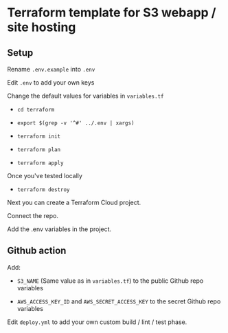 # Terraform template for S3 webapp / site hosting
## Setup
Rename `.env.example` into `.env`

Edit `.env` to add your own keys

Change the default values for variables in `variables.tf`

- `cd terraform`

- `export $(grep -v '^#' ../.env | xargs)`

- `terraform init`

- `terraform plan`

- `terraform apply`

Once you've tested locally

- `terraform destroy`

Next you can create a Terraform Cloud project.

Connect the repo.

Add the .env variables in the project.

## Github action

Add: 
- `S3_NAME` (Same value as in `variables.tf`) to the public Github repo variables

- `AWS_ACCESS_KEY_ID` and `AWS_SECRET_ACCESS_KEY` to the secret Github repo variables



Edit `deploy.yml` to add your own custom build / lint / test phase.
